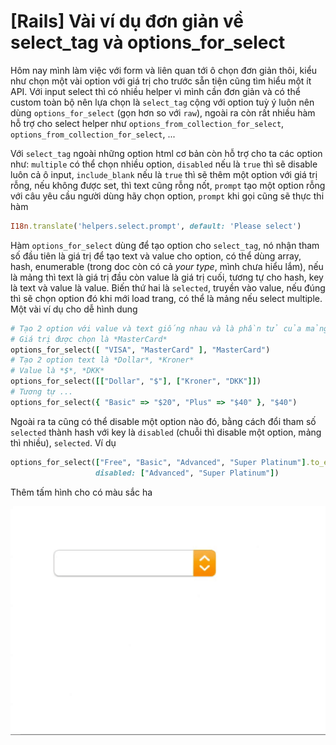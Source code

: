 # [Rails] Vài ví dụ đơn giản về select_tag và options_for_select

Hôm nay mình làm việc với form và liên quan tới ô chọn đơn giản thôi, kiểu như chọn một vài option với giá trị cho trước sẵn tiện cũng tìm hiểu một ít API. Với input select thì có nhiều helper vì mình cần đơn giản và có thể custom toàn bộ nên lựa chọn là `select_tag` cộng với option tuỳ ý luôn nên dùng `options_for_select` (gọn hơn so với `raw`), ngoài ra còn rất nhiều hàm hỗ trợ cho select helper như `options_from_collection_for_select`, `options_from_collection_for_select`, ...

Với `select_tag` ngoài những option html cơ bản còn hỗ trợ cho ta các option như: `multiple` có thể chọn nhiều option, `disabled` nếu là `true` thì sẽ disable luôn cả ô input, `include_blank` nếu là `true` thì sẽ thêm một option với giá trị rỗng, nếu không được set, thì text cũng rỗng nốt, `prompt` tạo một option rỗng với câu yêu cầu người dùng hãy chọn option, `prompt` khi gọi cũng sẽ thực thi hàm

```ruby
I18n.translate('helpers.select.prompt', default: 'Please select')
```

Hàm `options_for_select` dùng để tạo option cho `select_tag`, nó nhận tham số đầu tiên là giá trị để tạo text và value cho option, có thể dùng array, hash, enumerable (trong doc còn có cả *your type*, mình chưa hiểu lắm), nếu là mảng thì text là giá trị đầu còn value là giá trị cuối, tương tự cho hash, key là text và value là value. Biến thứ hai là `selected`, truyền vào value, nếu đúng thì sẽ chọn option đó khi mới load trang, có thể là mảng nếu select multiple. Một vài ví dụ cho dễ hình dung

```ruby
# Tạo 2 option với value và text giống nhau và là phần tử của mảng
# Giá trị được chọn là *MasterCard*
options_for_select([ "VISA", "MasterCard" ], "MasterCard")
# Tạo 2 option text là *Dollar*, *Kroner*
# Value là *$*, *DKK*
options_for_select([["Dollar", "$"], ["Kroner", "DKK"]])
# Tương tự ...
options_for_select({ "Basic" => "$20", "Plus" => "$40" }, "$40")
```

Ngoài ra ta cũng có thể disable một option nào đó, bằng cách đổi tham số `selected` thành hash với key là `disabled` (chuỗi thì disable một option, mảng thì nhiều), `selected`. Ví dụ

```ruby
options_for_select(["Free", "Basic", "Advanced", "Super Platinum"].to_enum,
                   disabled: ["Advanced", "Super Platinum"])
```

Thêm tấm hình cho có màu sắc ha

![select](https://github.com/driedjack/my-code-life/blob/master/images/select.gif)
